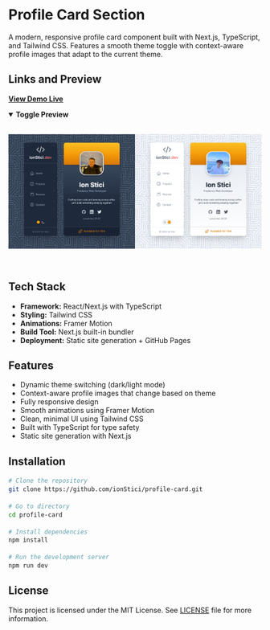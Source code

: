 # Profile Card Section

A modern, responsive profile card component built with Next.js, TypeScript, and Tailwind CSS. Features a smooth theme toggle with context-aware profile images that adapt to the current theme.

## Links and Preview

[**View Demo Live**](http://ionstici.github.io/profile-card)

<details open>
<summary><b>Toggle Preview</b></summary>
<br>

![](./preview.jpg)

<br>
</details>

## Tech Stack

- **Framework:** React/Next.js with TypeScript
- **Styling:** Tailwind CSS
- **Animations:** Framer Motion
- **Build Tool:** Next.js built-in bundler
- **Deployment:** Static site generation + GitHub Pages

## Features

- Dynamic theme switching (dark/light mode)
- Context-aware profile images that change based on theme
- Fully responsive design
- Smooth animations using Framer Motion
- Clean, minimal UI using Tailwind CSS
- Built with TypeScript for type safety
- Static site generation with Next.js

## Installation

```bash
# Clone the repository
git clone https://github.com/ionStici/profile-card.git

# Go to directory
cd profile-card

# Install dependencies
npm install

# Run the development server
npm run dev
```

## License

This project is licensed under the MIT License. See [LICENSE](./LICENSE) file for more information.
